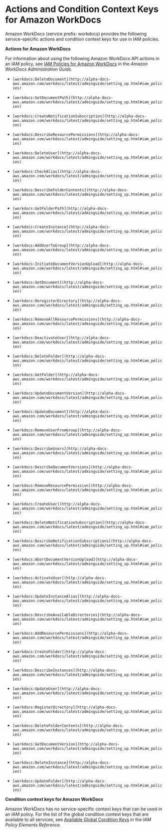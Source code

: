 # Actions and Condition Context Keys for Amazon WorkDocs<a name="list_workdocs"></a>

Amazon WorkDocs \(service prefix: workdocs\) provides the following service\-specific actions and condition context keys for use in IAM policies\.

**Actions for Amazon WorkDocs**

For information about using the following Amazon WorkDocs API actions in an IAM policy, see [IAM Policies for Amazon WorkDocs](http://alpha-docs-aws.amazon.com/workdocs/latest/adminguide/setting_up.html#iam_policies) in the *Amazon WorkDocs Administration Guide*\.

+ `[workdocs:DeleteDocument](http://alpha-docs-aws.amazon.com/workdocs/latest/adminguide/setting_up.html#iam_policies)`

+ `[workdocs:GetDocumentPath](http://alpha-docs-aws.amazon.com/workdocs/latest/adminguide/setting_up.html#iam_policies)`

+ `[workdocs:CreateNotificationSubscription](http://alpha-docs-aws.amazon.com/workdocs/latest/adminguide/setting_up.html#iam_policies)`

+ `[workdocs:DescribeResourcePermissions](http://alpha-docs-aws.amazon.com/workdocs/latest/adminguide/setting_up.html#iam_policies)`

+ `[workdocs:DeleteUser](http://alpha-docs-aws.amazon.com/workdocs/latest/adminguide/setting_up.html#iam_policies)`

+ `[workdocs:CheckAlias](http://alpha-docs-aws.amazon.com/workdocs/latest/adminguide/setting_up.html#iam_policies)`

+ `[workdocs:DescribeFolderContents](http://alpha-docs-aws.amazon.com/workdocs/latest/adminguide/setting_up.html#iam_policies)`

+ `[workdocs:GetFolderPath](http://alpha-docs-aws.amazon.com/workdocs/latest/adminguide/setting_up.html#iam_policies)`

+ `[workdocs:CreateInstance](http://alpha-docs-aws.amazon.com/workdocs/latest/adminguide/setting_up.html#iam_policies)`

+ `[workdocs:AddUserToGroup](http://alpha-docs-aws.amazon.com/workdocs/latest/adminguide/setting_up.html#iam_policies)`

+ `[workdocs:InitiateDocumentVersionUpload](http://alpha-docs-aws.amazon.com/workdocs/latest/adminguide/setting_up.html#iam_policies)`

+ `[workdocs:GetDocument](http://alpha-docs-aws.amazon.com/workdocs/latest/adminguide/setting_up.html#iam_policies)`

+ `[workdocs:DeregisterDirectory](http://alpha-docs-aws.amazon.com/workdocs/latest/adminguide/setting_up.html#iam_policies)`

+ `[workdocs:RemoveAllResourcePermissions](http://alpha-docs-aws.amazon.com/workdocs/latest/adminguide/setting_up.html#iam_policies)`

+ `[workdocs:DeactivateUser](http://alpha-docs-aws.amazon.com/workdocs/latest/adminguide/setting_up.html#iam_policies)`

+ `[workdocs:DeleteFolder](http://alpha-docs-aws.amazon.com/workdocs/latest/adminguide/setting_up.html#iam_policies)`

+ `[workdocs:GetFolder](http://alpha-docs-aws.amazon.com/workdocs/latest/adminguide/setting_up.html#iam_policies)`

+ `[workdocs:UpdateDocumentVersion](http://alpha-docs-aws.amazon.com/workdocs/latest/adminguide/setting_up.html#iam_policies)`

+ `[workdocs:UpdateDocument](http://alpha-docs-aws.amazon.com/workdocs/latest/adminguide/setting_up.html#iam_policies)`

+ `[workdocs:RemoveUserFromGroup](http://alpha-docs-aws.amazon.com/workdocs/latest/adminguide/setting_up.html#iam_policies)`

+ `[workdocs:DescribeUsers](http://alpha-docs-aws.amazon.com/workdocs/latest/adminguide/setting_up.html#iam_policies)`

+ `[workdocs:DescribeDocumentVersions](http://alpha-docs-aws.amazon.com/workdocs/latest/adminguide/setting_up.html#iam_policies)`

+ `[workdocs:RemoveResourcePermission](http://alpha-docs-aws.amazon.com/workdocs/latest/adminguide/setting_up.html#iam_policies)`

+ `[workdocs:CreateUser](http://alpha-docs-aws.amazon.com/workdocs/latest/adminguide/setting_up.html#iam_policies)`

+ `[workdocs:DeleteNotificationSubscription](http://alpha-docs-aws.amazon.com/workdocs/latest/adminguide/setting_up.html#iam_policies)`

+ `[workdocs:DescribeNotificationSubscriptions](http://alpha-docs-aws.amazon.com/workdocs/latest/adminguide/setting_up.html#iam_policies)`

+ `[workdocs:AbortDocumentVersionUpload](http://alpha-docs-aws.amazon.com/workdocs/latest/adminguide/setting_up.html#iam_policies)`

+ `[workdocs:ActivateUser](http://alpha-docs-aws.amazon.com/workdocs/latest/adminguide/setting_up.html#iam_policies)`

+ `[workdocs:UpdateInstanceAlias](http://alpha-docs-aws.amazon.com/workdocs/latest/adminguide/setting_up.html#iam_policies)`

+ `[workdocs:DescribeAvailableDirectories](http://alpha-docs-aws.amazon.com/workdocs/latest/adminguide/setting_up.html#iam_policies)`

+ `[workdocs:AddResourcePermissions](http://alpha-docs-aws.amazon.com/workdocs/latest/adminguide/setting_up.html#iam_policies)`

+ `[workdocs:CreateFolder](http://alpha-docs-aws.amazon.com/workdocs/latest/adminguide/setting_up.html#iam_policies)`

+ `[workdocs:DescribeInstances](http://alpha-docs-aws.amazon.com/workdocs/latest/adminguide/setting_up.html#iam_policies)`

+ `[workdocs:UpdateUser](http://alpha-docs-aws.amazon.com/workdocs/latest/adminguide/setting_up.html#iam_policies)`

+ `[workdocs:RegisterDirectory](http://alpha-docs-aws.amazon.com/workdocs/latest/adminguide/setting_up.html#iam_policies)`

+ `[workdocs:DeleteFolderContents](http://alpha-docs-aws.amazon.com/workdocs/latest/adminguide/setting_up.html#iam_policies)`

+ `[workdocs:GetDocumentVersion](http://alpha-docs-aws.amazon.com/workdocs/latest/adminguide/setting_up.html#iam_policies)`

+ `[workdocs:DeleteInstance](http://alpha-docs-aws.amazon.com/workdocs/latest/adminguide/setting_up.html#iam_policies)`

+ `[workdocs:UpdateFolder](http://alpha-docs-aws.amazon.com/workdocs/latest/adminguide/setting_up.html#iam_policies)`

**Condition context keys for Amazon WorkDocs**

Amazon WorkDocs has no service\-specific context keys that can be used in an IAM policy\. For the list of the global condition context keys that are available to all services, see [Available Global Condition Keys](reference_policies_condition-keys.md#AvailableKeys) in the *IAM Policy Elements Reference*\.